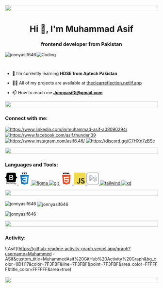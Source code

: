 <img src="https://i.imgur.com/dBaSKWF.gif" height="20" width="100%">
<h1 align="center">Hi 👋, I'm Muhammad Asif</h1>

<h3 align="center">frontend developer from Pakistan</h3>
<img align="right" alt="Coding" width="400" src="https://media.giphy.com/media/PI3QGKFN6XZUCMMqJm/giphy.gif">
<p align="left"> <img src="https://komarev.com/ghpvc/?username=jonnyasif646&label=Profile%20views&color=0e75b6&style=flat" alt="jonnyasif646" /> </p>

<p align="left"> <a href="https://twitter.com/" target="blank"><img src="https://img.shields.io/twitter/follow/?logo=twitter&style=for-the-badge" alt="" /></a> </p>

- 🌱 I’m currently learning **HDSE from Aptech Pakistan**

- 👨‍💻 All of my projects are available at [theclearreflection.netlif.app](theclearreflection.netlif.app)

- 📫 How to reach me **Jonnyasif5@gmail.com**
<img src="https://i.imgur.com/dBaSKWF.gif" height="20" width="100%">
<h3 align="left">Connect with me:</h3>
<p align="left">
<a href="https://linkedin.com/in/https://www.linkedin.com/in/muhammad-asif-a08090294/" target="blank"><img align="center" src="https://raw.githubusercontent.com/rahuldkjain/github-profile-readme-generator/master/src/images/icons/Social/linked-in-alt.svg" alt="https://www.linkedin.com/in/muhammad-asif-a08090294/" height="30" width="40" /></a>
<a href="https://fb.com/https://www.facebook.com/asif.thunder.39" target="blank"><img align="center" src="https://raw.githubusercontent.com/rahuldkjain/github-profile-readme-generator/master/src/images/icons/Social/facebook.svg" alt="https://www.facebook.com/asif.thunder.39" height="30" width="40" /></a>
<a href="https://instagram.com/https://www.instagram.com/asif6.46/" target="blank"><img align="center" src="https://raw.githubusercontent.com/rahuldkjain/github-profile-readme-generator/master/src/images/icons/Social/instagram.svg" alt="https://www.instagram.com/asif6.46/" height="30" width="40" /></a>
<a href="https://discord.gg/https://discord.gg/C7HXn7zBSc" target="blank"><img align="center" src="https://raw.githubusercontent.com/rahuldkjain/github-profile-readme-generator/master/src/images/icons/Social/discord.svg" alt="https://discord.gg/C7HXn7zBSc" height="30" width="40" /></a>
</p>
<img src="https://i.imgur.com/dBaSKWF.gif" height="20" width="100%">
<h3 align="left">Languages and Tools:</h3>
<p align="left"> <a href="https://getbootstrap.com" target="_blank" rel="noreferrer"> <img src="https://raw.githubusercontent.com/devicons/devicon/master/icons/bootstrap/bootstrap-plain-wordmark.svg" alt="bootstrap" width="40" height="40"/> </a> <a href="https://www.w3schools.com/css/" target="_blank" rel="noreferrer"> <img src="https://raw.githubusercontent.com/devicons/devicon/master/icons/css3/css3-original-wordmark.svg" alt="css3" width="40" height="40"/> </a> <a href="https://www.figma.com/" target="_blank" rel="noreferrer"> <img src="https://www.vectorlogo.zone/logos/figma/figma-icon.svg" alt="figma" width="40" height="40"/> </a> <a href="https://git-scm.com/" target="_blank" rel="noreferrer"> <img src="https://www.vectorlogo.zone/logos/git-scm/git-scm-icon.svg" alt="git" width="40" height="40"/> </a> <a href="https://www.w3.org/html/" target="_blank" rel="noreferrer"> <img src="https://raw.githubusercontent.com/devicons/devicon/master/icons/html5/html5-original-wordmark.svg" alt="html5" width="40" height="40"/> </a> <a href="https://developer.mozilla.org/en-US/docs/Web/JavaScript" target="_blank" rel="noreferrer"> <img src="https://raw.githubusercontent.com/devicons/devicon/master/icons/javascript/javascript-original.svg" alt="javascript" width="40" height="40"/> </a> <a href="https://www.photoshop.com/en" target="_blank" rel="noreferrer"> <img src="https://raw.githubusercontent.com/devicons/devicon/master/icons/photoshop/photoshop-line.svg" alt="photoshop" width="40" height="40"/> </a> <a href="https://tailwindcss.com/" target="_blank" rel="noreferrer"> <img src="https://www.vectorlogo.zone/logos/tailwindcss/tailwindcss-icon.svg" alt="tailwind" width="40" height="40"/> </a> <a href="https://www.adobe.com/products/xd.html" target="_blank" rel="noreferrer"> <img src="https://cdn.worldvectorlogo.com/logos/adobe-xd.svg" alt="xd" width="40" height="40"/> </a> </p>
<img src="https://i.imgur.com/dBaSKWF.gif" height="20" width="100%">

<p><img align="left" src="https://github-readme-stats.vercel.app/api/top-langs?username=jonnyasif646&show_icons=true&locale=en&layout=compact" alt="jonnyasif646" /></p>

<p>&nbsp;<img align="center" src="https://github-readme-stats.vercel.app/api?username=jonnyasif646&show_icons=true&locale=en" alt="jonnyasif646" /></p>

<p><img align="center" src="https://github-readme-streak-stats.herokuapp.com/?user=jonnyasif646&" alt="jonnyasif646" /></p>
<img src="https://i.imgur.com/dBaSKWF.gif" height="20" width="100%">
<h3 align="left">Activity:</h3>

![Asif](https://github-readme-activity-graph.vercel.app/graph?username=Muhammed -ASif&custom_title=MuhammedAsif%20GitHub%20Activity%20Graph&bg_color=0D1117&color=7F3FBF&line=7F3FBF&point=7F3FBF&area_color=FFFFFF&title_color=FFFFFF&area=true)
<br><br>
<img src="https://i.imgur.com/dBaSKWF.gif" height="20" width="100%">
